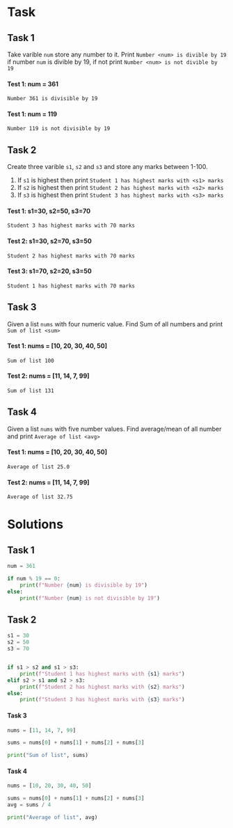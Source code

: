 # Task

## Task 1
Take varible `num` store any number to it. Print `Number <num> is divible by 19` if number `num` is divible by 19, if not print `Number <num> is not divible by 19`
#### Test 1: num = 361
```
Number 361 is divisible by 19
```
#### Test 1: num = 119
```
Number 119 is not divisible by 19
```
## Task 2
Create three varible `s1`, `s2` and `s3` and store any marks between 1-100.
1. If `s1` is highest then print `Student 1 has highest marks with <s1> marks`
2. If `s2` is highest then print `Student 2 has highest marks with <s2> marks`
2. If `s3` is highest then print `Student 3 has highest marks with <s3> marks`

#### Test 1: s1=30, s2=50, s3=70
```
Student 3 has highest marks with 70 marks
```

#### Test 2: s1=30, s2=70, s3=50
```
Student 2 has highest marks with 70 marks
```

#### Test 3: s1=70, s2=20, s3=50
```
Student 1 has highest marks with 70 marks
```

## Task 3
Given a list `nums` with four numeric value. Find Sum of all numbers and print `Sum of list <sum>`
#### Test 1: nums = [10, 20, 30, 40, 50]
```
Sum of list 100
```

#### Test 2: nums = [11, 14, 7, 99]
```
Sum of list 131
```

## Task 4
Given a list `nums` with five number values. Find average/mean of all number and print `Average of list <avg>`

#### Test 1: nums = [10, 20, 30, 40, 50]
```
Average of list 25.0
```

#### Test 2: nums = [11, 14, 7, 99]
```
Average of list 32.75
```


# Solutions
## Task 1
```python
num = 361

if num % 19 == 0:
    print(f"Number {num} is divisible by 19")
else:
    print(f"Number {num} is not divisible by 19")
```

## Task 2
```python
s1 = 30
s2 = 50
s3 = 70


if s1 > s2 and s1 > s3:
    print(f"Student 1 has highest marks with {s1} marks")
elif s2 > s1 and s2 > s3:
    print(f"Student 2 has highest marks with {s2} marks")
else:
    print(f"Student 3 has highest marks with {s3} marks")
```

#### Task 3
```python
nums = [11, 14, 7, 99]

sums = nums[0] + nums[1] + nums[2] + nums[3]

print("Sum of list", sums)
```

#### Task 4
```python
nums = [10, 20, 30, 40, 50]

sums = nums[0] + nums[1] + nums[2] + nums[3]
avg = sums / 4

print("Average of list", avg)
```
